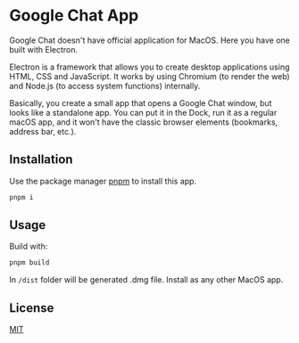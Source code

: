 # Google Chat App

Google Chat doesn't have official application for MacOS. Here you have one built with Electron.

Electron is a framework that allows you to create desktop applications using HTML, CSS and JavaScript. It works by using Chromium (to render the web) and Node.js (to access system functions) internally.

Basically, you create a small app that opens a Google Chat window, but looks like a standalone app. You can put it in the Dock, run it as a regular macOS app, and it won't have the classic browser elements (bookmarks, address bar, etc.).

## Installation

Use the package manager [pnpm](https://pnpm.io/) to install this app.

```bash
pnpm i
```

## Usage
Build with:
```bash
pnpm build
```
In `/dist` folder will be generated .dmg file. Install as any other MacOS app.

## License

[MIT](https://choosealicense.com/licenses/mit/)

